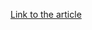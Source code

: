 [Link to the article](https://thehackernews.com/2025/04/ai-powered-gamma-used-to-host-microsoft.html)
